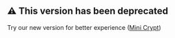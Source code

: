 ## ⚠️ This version has been deprecated

Try our new version for better experience ([Mini Crypt](https://mini-crypt.vercel.app))
